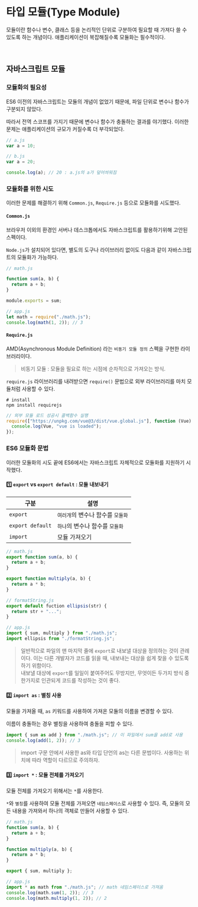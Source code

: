 # 타입 모듈(Type Module)

모듈이란 함수나 변수, 클래스 등을 논리적인 단위로 구분하여 필요할 때 가져다 쓸 수 있도록 하는 개념이다. 애플리케이션이 복잡해질수록 모듈화는 필수적이다.

<br/>

## 자바스크립트 모듈

### 모듈화의 필요성

ES6 이전의 자바스크립트는 모듈의 개념이 없었기 때문에, 파일 단위로 변수나 함수가 구분되지 않았다.

따라서 전역 스코프를 가지기 때문에 변수나 함수가 충돌하는 결과를 야기했다. 이러한 문제는 애플리케이션의 규모가 커질수록 더 부각되었다.

```javascript
// a.js
var a = 10;

// b.js
var a = 20;

console.log(a); // 20 : a.js의 a가 덮어씌워짐
```

### 모듈화를 위한 시도

이러한 문제를 해결하기 위해 `Common.js`, `Require.js` 등으로 모듈화를 시도했다.

#### `Common.js`

브라우저 이외의 환경인 서버나 데스크톱에서도 자바스크립트를 활용하기위해 고안된 스펙이다.

`Node.js`가 설치되어 있다면, 별도의 도구나 라이브러리 없이도 다음과 같이 자바스크립트의 모듈화가 가능하다.

```javascript
// math.js

function sum(a, b) {
  return a + b;
}

module.exports = sum;

// app.js
let math = require("./math.js");
console.log(math(1, 2)); // 3
```

#### `Require.js`

AMD(Asynchronous Module Definition) 라는 `비동기 모듈 정의` 스펙을 구현한 라이브러리이다.

> 비동기 모듈 : 모듈을 필요로 하는 시점에 순차적으로 가져오는 방식.

`require.js` 라이브러리를 내려받으면 `require()` 문법으로 외부 라이브러리를 마치 모듈처럼 사용할 수 있다.

```
# install
npm install requirejs
```

```typescript
// 외부 모듈 로드 성공시 콜백함수 실행
require(["https://unpkg.com/vue@3/dist/vue.global.js"], function (Vue) {
  console.log(Vue, "vue is loaded");
});
```

### ES6 모듈화 문법

이러한 모듈화의 시도 끝에 ES6에서는 자바스크립트 자체적으로 모듈화를 지원하기 시작했다.

#### 1️⃣ `export` vs `export default` : 모듈 내보내기

<!-- 리스트를 markdown 테이블로 바꿔줘 -->

| 구분             | 설명                              |
| ---------------- | --------------------------------- |
| `export`         | `여러개`의 변수나 함수를 `모듈화` |
| `export default` | `하나`의 변수나 함수를 `모듈화`   |
| `import`         | 모듈 가져오기                     |

```typescript
// math.js
export function sum(a, b) {
  return a + b;
}

export function multiply(a, b) {
  return a * b;
}

// formatString.js
export default fuction ellipsis(str) {
  return str + "...";
}

// app.js
import { sum, multiply } from "./math.js";
import ellipsis from "./formatString.js";

```

> 일반적으로 파일의 맨 마지막 줄에 `export`로 내보낼 대상을 정의하는 것이 관례이다. 이는 다른 개발자가 코드를 읽을 때, 내보내는 대상을 쉽게 찾을 수 있도록 하기 위함이다.<br/>
> 내보낼 대상에 `export`를 일일이 붙여주어도 무방지만, 무엇이든 두가지 방식 중 한가지로 인관되게 코드를 작성하는 것이 좋다.

#### 2️⃣ `import as` : 별칭 사용

모듈을 가져올 때, `as` 키워드를 사용하여 가져온 모듈의 이름을 변경할 수 있다.

이름이 충돌하는 경우 별칭을 사용하여 충돌을 피할 수 있다.

```typescript
import { sum as add } from "./math.js"; // 이 파일에서 sum을 add로 사용
console.log(add(1, 2)); // 3
```

> import 구문 안에서 사용한 as와 타입 단언의 as는 다른 문법이다. 사용하는 위치에 따라 역할이 다르므로 주의하자.

#### 3️⃣ `import *` : 모듈 전체를 가져오기

모듈 전체를 가져오기 위해서는 `*`를 사용한다.

`*`와 `별칭`를 사용하여 모듈 전체를 가져오면 `네임스페이스`로 사용할 수 있다. 즉, 모듈의 모든 내용을 가져와서 하나의 객체로 만들어 사용할 수 있다.

```typescript
// math.js
function sum(a, b) {
  return a + b;
}

function multiply(a, b) {
  return a * b;
}

export { sum, multiply };

// app.js
import * as math from "./math.js"; // math 네임스페이스로 가져옴
console.log(math.sum(1, 2)); // 3
console.log(math.multiply(1, 2)); // 2
```
